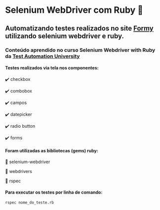 # Selenium WebDriver com Ruby :gem:



## Automatizando testes realizados no site [Formy](https://formy-project.herokuapp.com) utilizando selenium webdriver e ruby.

### Conteúdo aprendido no curso Selenium Webdriver with Ruby da [Test Automation University](https://testautomationu.applitools.com)

#### Testes realizados via tela nos componentes:

✔️ checkbox

✔️ combobox

✔️ campos

✔️ datepicker

✔️ radio button

✔️ forms


#### Foram utilizadas as bibliotecas (gems) ruby:

:gem: selenium-webdriver

:gem: webdrivers

:gem: rspec

#### Para executar os testes por linha de comando:
`rspec nome_do_teste.rb`
